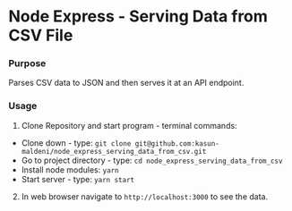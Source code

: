 # Node Express - Serving Data from CSV File

### Purpose
Parses CSV data to JSON and then serves it at an API endpoint.

### Usage
1. Clone Repository and start program - terminal commands:
  * Clone down - type: `git clone git@github.com:kasun-maldeni/node_express_serving_data_from_csv.git`
  * Go to project directory - type: `cd node_express_serving_data_from_csv`
  * Install node modules: `yarn`
  * Start server - type: `yarn start`
2. In web browser navigate to `http://localhost:3000` to see the data.
